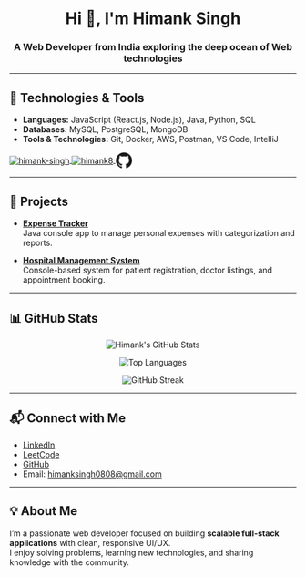 <h1 align="center"> Hi 👋, I'm Himank Singh</h1>
<h3 align="center">A Web Developer from India exploring the deep ocean of Web technologies</h3>

---

## 🔧 Technologies & Tools

- **Languages:** JavaScript (React.js, Node.js), Java, Python, SQL  
- **Databases:** MySQL, PostgreSQL, MongoDB  
- **Tools & Technologies:** Git, Docker, AWS, Postman, VS Code, IntelliJ  

<p align="left">
  <a href="https://linkedin.com/in/himank-singh" target="blank">
    <img align="center" src="https://raw.githubusercontent.com/rahuldkjain/github-profile-readme-generator/master/src/images/icons/Social/linked-in-alt.svg" alt="himank-singh" height="30" width="40" />
  </a>
  <a href="https://www.leetcode.com/himank8" target="blank">
    <img align="center" src="https://raw.githubusercontent.com/rahuldkjain/github-profile-readme-generator/master/src/images/icons/Social/leet-code.svg" alt="himank8" height="30" width="40" />
  </a>
  <a href="https://github.com/Himank0808" target="blank">
    <img align="center" src="https://raw.githubusercontent.com/devicons/devicon/master/icons/github/github-original.svg" alt="github" width="30" height="30"/>
  </a>
</p>

---

## 🚀 Projects

- **[Expense Tracker](https://github.com/Himank0808/Expense-tracker-java-)**  
  Java console app to manage personal expenses with categorization and reports.

- **[Hospital Management System](https://github.com/Himank0808/Hospital-Management-System-)**  
  Console-based system for patient registration, doctor listings, and appointment booking.

---

## 📊 GitHub Stats

<p align="center">
  <img src="https://github-readme-stats.vercel.app/api?username=Himank0808&show_icons=true&theme=radical" alt="Himank's GitHub Stats" />
</p>

<p align="center">
  <img src="https://github-readme-stats.vercel.app/api/top-langs/?username=Himank0808&layout=compact&theme=radical" alt="Top Languages" />
</p>

<p align="center">
  <img src="https://github-readme-streak-stats.herokuapp.com/?user=Himank0808&theme=radical" alt="GitHub Streak" />
</p>

---

## 📬 Connect with Me

- [LinkedIn](https://linkedin.com/in/himank-singh)  
- [LeetCode](https://www.leetcode.com/himank8)  
- [GitHub](https://github.com/Himank0808)  
- Email: himanksingh0808@gmail.com

---

## 💡 About Me

I’m a passionate web developer focused on building **scalable full-stack applications** with clean, responsive UI/UX.  
I enjoy solving problems, learning new technologies, and sharing knowledge with the community.

